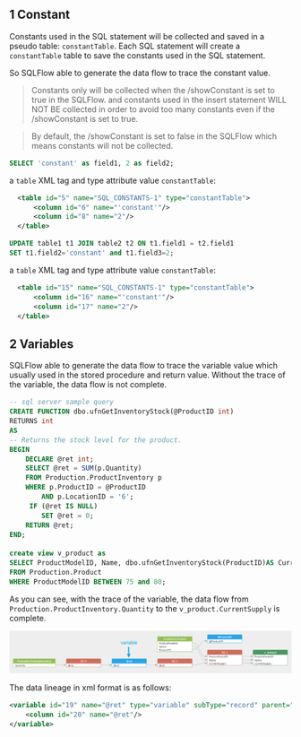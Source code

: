## 1 Constant

Constants used in the SQL statement will be collected and saved in a pseudo table: `constantTable`.
Each SQL statement will create a `constantTable` table to save the constants used in the SQL statement.

So SQLFlow able to generate the data flow to trace the constant value.
> Constants only will be collected when the /showConstant is set to true in the SQLFlow.
and constants used in the insert statement WILL NOT BE collected in order to avoid too many constants even if the /showConstant is set to true.

>By default, the /showConstant is set to false in the SQLFlow which means constants will not be collected.

```sql
SELECT 'constant' as field1, 2 as field2;
```

a `table` XML tag and type attribute value `constantTable`:

```xml
  <table id="5" name="SQL_CONSTANTS-1" type="constantTable">
      <column id="6" name="'constant'"/>
      <column id="8" name="2"/>
  </table>
```

```sql
UPDATE table1 t1 JOIN table2 t2 ON t1.field1 = t2.field1 
SET t1.field2='constant' and t1.field3=2;
```

a `table` XML tag and type attribute value `constantTable`:

```xml
  <table id="15" name="SQL_CONSTANTS-1" type="constantTable">
      <column id="16" name="'constant'"/>
      <column id="17" name="2"/>
  </table>
```

## 2 Variables

SQLFlow able to generate the data flow to trace the variable value which usually used in the stored procedure and return value.
Without the trace of the variable, the data flow is not complete.

```sql
-- sql server sample query
CREATE FUNCTION dbo.ufnGetInventoryStock(@ProductID int)
RETURNS int
AS
-- Returns the stock level for the product.
BEGIN
    DECLARE @ret int;
    SELECT @ret = SUM(p.Quantity)
    FROM Production.ProductInventory p
    WHERE p.ProductID = @ProductID
        AND p.LocationID = '6';
     IF (@ret IS NULL)
        SET @ret = 0;
    RETURN @ret;
END;

create view v_product as
SELECT ProductModelID, Name, dbo.ufnGetInventoryStock(ProductID)AS CurrentSupply
FROM Production.Product
WHERE ProductModelID BETWEEN 75 and 80;
```

As you can see, with the trace of the variable, the data flow from `Production.ProductInventory.Quantity` to the `v_product.CurrentSupply` is complete.

![trace variable](../../assets/images/get-started-11-variables1.png)

The data lineage in xml format is as follows:

```xml
<variable id="19" name="@ret" type="variable" subType="record" parent="dbo.ufnGetInventoryStock">
    <column id="20" name="@ret"/>
</variable>
```

